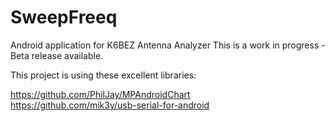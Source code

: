 # SweepFreeq
Android application for K6BEZ Antenna Analyzer
This is a work in progress - Beta release available.

This project is using these excellent libraries:

https://github.com/PhilJay/MPAndroidChart<br/>
https://github.com/mik3y/usb-serial-for-android
